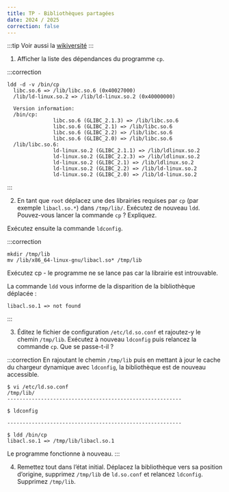 ```yaml
---
title: TP - Bibliothèques partagées
date: 2024 / 2025
correction: false
---
```


:::tip
Voir aussi la [wikiversité][wiki-shared-lib]
:::

1. Afficher la liste des dépendances du programme `cp`.

:::correction

```
ldd -d -v /bin/cp
  libc.so.6 => /lib/libc.so.6 (0x40027000)
  /lib/ld-linux.so.2 => /lib/ld-linux.so.2 (0x40000000)

  Version information:
  /bin/cp:
               libc.so.6 (GLIBC_2.1.3) => /lib/libc.so.6
               libc.so.6 (GLIBC_2.1) => /lib/libc.so.6
               libc.so.6 (GLIBC_2.2) => /lib/libc.so.6
               libc.so.6 (GLIBC_2.0) => /lib/libc.so.6
  /lib/libc.so.6:
               ld-linux.so.2 (GLIBC_2.1.1) => /lib/ldlinux.so.2
               ld-linux.so.2 (GLIBC_2.2.3) => /lib/ldlinux.so.2
               ld-linux.so.2 (GLIBC_2.1) => /lib/ldlinux.so.2
               ld-linux.so.2 (GLIBC_2.2) => /lib/ld-linux.so.2
               ld-linux.so.2 (GLIBC_2.0) => /lib/ld-linux.so.2
```

:::

2. En tant que `root` déplacez une des librairies requises par `cp` (par exemple `libacl.so.*`) dans `/tmp/lib/`. Exécutez de nouveau `ldd`. Pouvez-vous lancer la commande `cp` ? Expliquez.

Exécutez ensuite la commande `ldconfig`.

:::correction

```
mkdir /tmp/lib
mv /lib/x86_64-linux-gnu/libacl.so* /tmp/lib
```

Exécutez cp - le programme ne se lance pas car la librairie est introuvable.

La commande `ldd` vous informe de la disparition de la bibliothèque déplacée :

```
libacl.so.1 => not found
```

:::

3. Éditez le fichier de configuration `/etc/ld.so.conf` et rajoutez-y le chemin `/tmp/lib`. Exécutez à nouveau `ldconfig` puis relancez la commande `cp`. Que se passe-t-il ?

:::correction
En rajoutant le chemin `/tmp/lib` puis en mettant à jour le cache du chargeur dynamique avec `ldconfig`, la bibliothèque est de nouveau accessible.

```
$ vi /etc/ld.so.conf
/tmp/lib/
---------------------------------------------------------

$ ldconfig

---------------------------------------------------------

$ ldd /bin/cp
libacl.so.1 => /tmp/lib/libacl.so.1
```

Le programme fonctionne à nouveau.
:::

4. Remettez tout dans l’état initial. Déplacez la bibliothèque vers sa position d’origine, supprimez `/tmp/lib` de `ld.so.conf` et relancez `ldconfig`. Supprimez `/tmp/lib`.

[wiki-shared-lib]: https://fr.wikiversity.org/wiki/Certification_Linux_LPI/Administrateur_syst%C3%A8me_d%C3%A9butant/Examen_101/Installation_de_Linux_et_gestion_des_packages/G%C3%A9rer_les_biblioth%C3%A8ques_partag%C3%A9es
